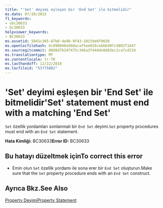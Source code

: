 ```yaml
---
title: "'Set' deyimi eşleşen bir 'End Set' ile bitmelidir"
ms.date: 07/20/2015
f1_keywords:
- vbc30633
- bc30633
helpviewer_keywords:
- BC30633
ms.assetid: 5041c365-87b0-4e98-9f43-181fde6f9650
ms.openlocfilehash: 6c098040a50dacaf5ee018cebbbd07c4803f1647
ms.sourcegitcommit: 0888d7b24f475c346a3f444de8d83ec1ca7cd234
ms.translationtype: MT
ms.contentlocale: tr-TR
ms.lasthandoff: 12/22/2018
ms.locfileid: "53775882"
---
```

# <a name="set-statement-must-end-with-a-matching-end-set"></a><span data-ttu-id="9400e-102">'Set' deyimi eşleşen bir 'End Set' ile bitmelidir</span><span class="sxs-lookup"><span data-stu-id="9400e-102">'Set' statement must end with a matching 'End Set'</span></span>
<span data-ttu-id="9400e-103">`Set` özellik yordamları sonlanmalı bir `End Set` deyimi.</span><span class="sxs-lookup"><span data-stu-id="9400e-103">`Set` property procedures must end with an `End Set` statement.</span></span>  
  
 <span data-ttu-id="9400e-104">**Hata Kimliği:** BC30633</span><span class="sxs-lookup"><span data-stu-id="9400e-104">**Error ID:** BC30633</span></span>  
  
## <a name="to-correct-this-error"></a><span data-ttu-id="9400e-105">Bu hatayı düzeltmek için</span><span class="sxs-lookup"><span data-stu-id="9400e-105">To correct this error</span></span>  
  
-   <span data-ttu-id="9400e-106">Emin olun `Set` özellik yordamı ile sona erer bir `End Set` oluşturun.</span><span class="sxs-lookup"><span data-stu-id="9400e-106">Make sure that the `Set` property procedure ends with an `End Set` construct.</span></span>  
  
## <a name="see-also"></a><span data-ttu-id="9400e-107">Ayrıca Bkz.</span><span class="sxs-lookup"><span data-stu-id="9400e-107">See Also</span></span>  
 [<span data-ttu-id="9400e-108">Property Deyimi</span><span class="sxs-lookup"><span data-stu-id="9400e-108">Property Statement</span></span>](../../visual-basic/language-reference/statements/property-statement.md)  

